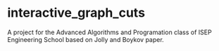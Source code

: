 # interactive_graph_cuts
A project for the Advanced Algorithms and Programation class of ISEP Engineering School based on Jolly and Boykov paper.
